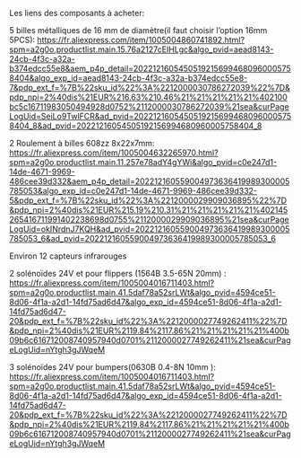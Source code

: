 Les liens des composants à acheter: 

5 billes métalliques de 16 mm de diamètre(il faut choisir l’option 16mm 5PCS): 
https://fr.aliexpress.com/item/1005004860741892.html?spm=a2g0o.productlist.main.15.76a2127cEIHLgc&algo_pvid=aead8143-24cb-4f3c-a32a-b374edcc55e8&aem_p4p_detail=20221216054505192156994680960005758404&algo_exp_id=aead8143-24cb-4f3c-a32a-b374edcc55e8-7&pdp_ext_f=%7B%22sku_id%22%3A%2212000030786272039%22%7D&pdp_npi=2%40dis%21EUR%216.63%210.46%21%21%21%21%21%402100bc5c16711983050494928d0752%2112000030786272039%21sea&curPageLogUid=SeiLo9TwlFCR&ad_pvid=20221216054505192156994680960005758404_8&ad_pvid=20221216054505192156994680960005758404_8

2 Roulement à billes 608zz 8x22x7mm: https://fr.aliexpress.com/item/1005004632265970.html?spm=a2g0o.productlist.main.11.257e78adY4gYWi&algo_pvid=c0e247d1-14de-4671-9969-486cee39d332&aem_p4p_detail=202212160559004973636419989300005785053&algo_exp_id=c0e247d1-14de-4671-9969-486cee39d332-5&pdp_ext_f=%7B%22sku_id%22%3A%2212000029909036895%22%7D&pdp_npi=2%40dis%21EUR%215.19%210.31%21%21%21%21%21%402145265416711991402238698d0755%2112000029909036895%21sea&curPageLogUid=okINrdnJ7KQH&ad_pvid=202212160559004973636419989300005785053_6&ad_pvid=202212160559004973636419989300005785053_6

Environ 12 capteurs infrarouges

2 solénoïdes 24V et pour flippers (1564B 3.5-65N 20mm) : 
https://fr.aliexpress.com/item/1005004016711403.html?spm=a2g0o.productlist.main.41.5daf78a52srLWt&algo_pvid=4594ce51-8d06-4f1a-a2d1-14fd75ad6d47&algo_exp_id=4594ce51-8d06-4f1a-a2d1-14fd75ad6d47-20&pdp_ext_f=%7B%22sku_id%22%3A%2212000027749262411%22%7D&pdp_npi=2%40dis%21EUR%2119.84%2117.86%21%21%21%21%21%400b09b6c616712008740957940d0701%2112000027749262411%21sea&curPageLogUid=nYtgh3gJWqeM

3 solénoïdes 24V pour bumpers(0630B 0.4-8N 10mm ): 
https://fr.aliexpress.com/item/1005004016711403.html?spm=a2g0o.productlist.main.41.5daf78a52srLWt&algo_pvid=4594ce51-8d06-4f1a-a2d1-14fd75ad6d47&algo_exp_id=4594ce51-8d06-4f1a-a2d1-14fd75ad6d47-20&pdp_ext_f=%7B%22sku_id%22%3A%2212000027749262411%22%7D&pdp_npi=2%40dis%21EUR%2119.84%2117.86%21%21%21%21%21%400b09b6c616712008740957940d0701%2112000027749262411%21sea&curPageLogUid=nYtgh3gJWqeM

